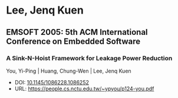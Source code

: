 # Lee, Jenq Kuen

## EMSOFT 2005: 5th ACM International Conference on Embedded Software

### A Sink-N-Hoist Framework for Leakage Power Reduction
You, Yi-Ping | Huang, Chung-Wen | Lee, Jenq Kuen
* DOI: [10.1145/1086228.1086252](https://doi.org/10.1145/1086228.1086252)
* URL: <https://people.cs.nctu.edu.tw/~ypyou/p124-you.pdf>

